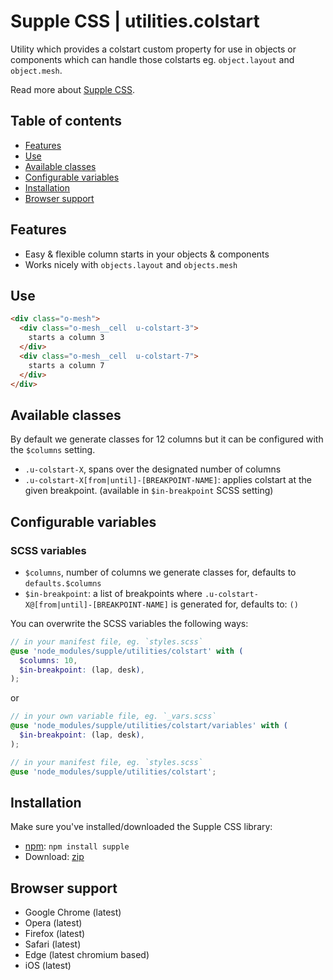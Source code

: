 # Supple CSS | utilities.colstart

Utility which provides a colstart custom property for use in objects or components which can handle those colstarts eg. `object.layout` and `object.mesh`.

Read more about [Supple CSS](https://github.com/supple-css/supple).

## Table of contents

* [Features](#features)
* [Use](#use)
* [Available classes](#available-classes)
* [Configurable variables](#configurable-variables)
* [Installation](#installation)
* [Browser support](#browser-support)

## Features

* Easy & flexible column starts in your objects & components
* Works nicely with `objects.layout` and `objects.mesh`

## Use

```html
<div class="o-mesh">
  <div class="o-mesh__cell  u-colstart-3">
    starts a column 3
  </div>
  <div class="o-mesh__cell  u-colstart-7">
    starts a column 7
  </div>
</div>
```


## Available classes
By default we generate classes for 12 columns but it can be configured with the `$columns` setting.

* `.u-colstart-X`, spans over the designated number of columns
* `.u-colstart-X[from|until]-[BREAKPOINT-NAME]`: applies colstart at the given breakpoint. (available in `$in-breakpoint` SCSS setting)


## Configurable variables


### SCSS variables

* `$columns`, number of columns we generate classes for, defaults to `defaults.$columns`
* `$in-breakpoint`: a list of breakpoints where `.u-colstart-X@[from|until]-[BREAKPOINT-NAME]` is generated for, defaults to: `()`

You can overwrite the SCSS variables the following ways:

```scss
// in your manifest file, eg. `styles.scss`
@use 'node_modules/supple/utilities/colstart' with (
  $columns: 10,
  $in-breakpoint: (lap, desk),
);
```
or
```scss
// in your own variable file, eg. `_vars.scss`
@use 'node_modules/supple/utilities/colstart/variables' with (
  $in-breakpoint: (lap, desk),
);

// in your manifest file, eg. `styles.scss`
@use 'node_modules/supple/utilities/colstart';
```


## Installation
Make sure you've installed/downloaded the Supple CSS library:

* [npm](https://www.npmjs.com/package/supple): `npm install supple`
* Download: [zip](https://github.com/supple-css/supple/releases/latest)


## Browser support

* Google Chrome (latest)
* Opera (latest)
* Firefox (latest)
* Safari (latest)
* Edge (latest chromium based)
* iOS (latest)
